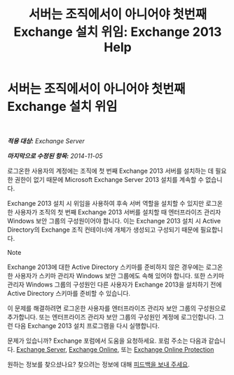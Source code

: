 ﻿---
title: '서버는 조직에서이 아니어야 첫번째 Exchange 설치 위임: Exchange 2013 Help'
TOCTitle: 서버는 조직에서이 아니어야 첫번째 Exchange 설치 위임
ms:assetid: bd1dbf09-5465-40fa-8668-ef99f753ba45
ms:mtpsurl: https://technet.microsoft.com/ko-kr/library/ms.exch.setupreadiness.delegatedbridgeheadfirstinstall(v=EXCHG.150)
ms:contentKeyID: 50484039
ms.date: 05/22/2018
mtps_version: v=EXCHG.150
ms.translationtype: MT
---

# 서버는 조직에서이 아니어야 첫번째 Exchange 설치 위임

 

_**적용 대상:** Exchange Server_

_**마지막으로 수정된 항목:** 2014-11-05_

로그온한 사용자의 계정에는 조직에 첫 번째 Exchange 2013 서버를 설치하는 데 필요한 권한이 없기 때문에 Microsoft Exchange Server 2013 설치를 계속할 수 없습니다.

Exchange 2013 설치 시 위임을 사용하여 후속 서버 역할을 설치할 수 있지만 로그온한 사용자가 조직의 첫 번째 Exchange 2013 서버를 설치할 때 엔터프라이즈 관리자 Windows 보안 그룹의 구성원이어야 합니다. 이는 Exchange 2013 설치 시 Active Directory의 Exchange 조직 컨테이너에 개체가 생성되고 구성되기 때문에 필요합니다.


> [!NOTE]
> Exchange 2013에 대한 Active Directory 스키마를 준비하지 않은 경우에는 로그온한 사용자가 스키마 관리자 Windows 보안 그룹에도 속해 있어야 합니다. 또한 스키마 관리자 Windows 그룹의 구성원인 다른 사용자가 Exchange 2013을 설치하기 전에 Active Directory 스키마를 준비할 수 있습니다.



이 문제를 해결하려면 로그온한 사용자를 엔터프라이즈 관리자 보안 그룹의 구성원으로 추가합니다. 또는 엔터프라이즈 관리자 보안 그룹의 구성원인 계정에 로그인합니다. 그런 다음 Exchange 2013 설치 프로그램을 다시 실행합니다.

문제가 있습니까? Exchange 포럼에서 도움을 요청하세요. 포럼 주소는 다음과 같습니다. [Exchange Server](https://go.microsoft.com/fwlink/p/?linkid=60612), [Exchange Online](https://go.microsoft.com/fwlink/p/?linkid=267542), 또는 [Exchange Online Protection](https://go.microsoft.com/fwlink/p/?linkid=285351)

원하는 정보를 찾으셨나요? 찾으려는 정보에 대해 [피드백을 보내 주세요](mailto:exsetuphelpfeedback@microsoft.com?subject=exchange%202013%20setup%20help%20feedback).

